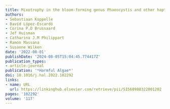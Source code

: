 ```yaml
---
title: Mixotrophy in the bloom-forming genus Phaeocystis and other haptophytes
authors:
- Sebastiaan Koppelle
- David López-Escardó
- Corina P.D Brussaard
- Jef Huisman
- Catharina J.M Philippart
- Ramon Massana
- Susanne Wilken
date: '2022-08-01'
publishDate: '2024-08-05T15:04:45.774417Z'
publication_types:
- article-journal
publication: '*Harmful Algae*'
doi: 10.1016/j.hal.2022.102292
links:
- name: URL
  url: https://linkinghub.elsevier.com/retrieve/pii/S1568988322001202
pages: '102292'
volume: '117'
---
```

